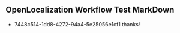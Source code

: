 ## OpenLocalization Workflow Test MarkDown
* 7448c514-1dd8-4272-94a4-5e25056e1cf1 
thanks!<!--HONumber=Mar16_HO4-->
